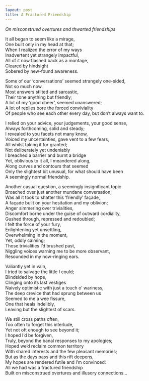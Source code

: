 ```yaml
---
layout: post
title: A Fractured Friendship
---
```

_On misconstrued overtures and thwarted friendships_

It all began to seem like a mirage,  
One built only in my head at that;  
When I realized the error of my ways    
Inadvertent yet strangely impactful,    
All of it now flashed back as a montage,    
Cleared by hindsight    
Sobered by new-found awareness. 

Some of our ‘conversations’ seemed strangely one-sided,       
Not so much now.    
Most answers stilted and sarcastic,     
Their tone anything but friendly;   
A lot of my ‘good cheer’, seemed unanswered;       
A lot of replies bore the forced conviviality       
Of people who see each other every day, but don’t always want to.        

I relied on your advice, your judgements, your good sense,         
Always forthcoming, solid and steady;     
I revealed to you facets not many know,     
Voiced my uncertainties, gave vent to a few fears,    
All whilst taking it for granted;       
Not deliberately yet undeniably   
I breached a barrier and burnt a bridge      
Yet, oblivious to it all, I meandered along,    
Along curves and contours that seemed   
Only the slightest bit unusual, for what should have been   
A seemingly normal friendship.   

Another casual question, a seemingly insignificant topic      
Broached over just another mundane conversation,      
Was all it took to shatter this ‘friendly’ façade,    
A façade built on your hesitation and my oblivion;  
Anger simmering over trivialities,     
Discomfort borne under the guise of outward cordiality,    
Gushed through, repressed and redoubled;    
I felt the force of your fury,  
Enlightening yet unsettling,    
Overwhelming in the moment,   
Yet, oddly calming;     
Those trivialities I’d brushed past,    
Niggling voices warning me to be more observant,    
Resounded in my now-ringing ears.   


Valiantly yet in vain,      
I tried to salvage the little I could;  
Blindsided by hope,     
Clinging onto its last vestiges     
Naively optimistic with just a touch o’ wariness,   
The deep crevice that had sprung between us     
Seemed to me a wee fissure,     
One that heals indelibly,   
Leaving but the slightest of scars.     

We still cross paths often,       
Too often to forget this interlude,       
Yet not oft enough to see beyond it;          
I hoped I’d be forgiven,    
Truly, beyond the banal responses to my apologies;    
Hoped we’d reclaim common territory      
With shared interests and the few pleasant memories;      
But as the days pass and this rift deepens,       
My hopes are rendered futile and I’m convinced:       
All we had was a fractured friendship        
Built on misconstrued overtures and illusory connections…      



